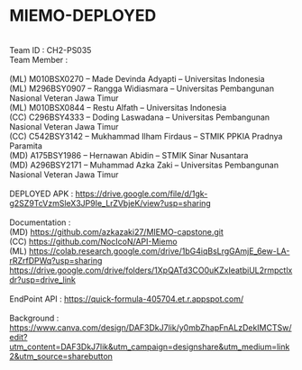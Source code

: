 # MIEMO-DEPLOYED
<br/>Team ID      :  CH2-PS035
<br/>Team Member  :  
<br/>(ML)  M010BSX0270 – Made Devinda Adyapti – Universitas Indonesia
<br/>(ML)  M296BSY0907 – Rangga Widiasmara – Universitas Pembangunan Nasional Veteran Jawa Timur
<br/>(ML)  M010BSX0844 – Restu Alfath – Universitas Indonesia
<br/>(CC)  C296BSY4333 – Doding Laswadana – Universitas Pembangunan Nasional Veteran Jawa Timur
<br/>(CC)  C542BSY3142 – Mukhammad Ilham Firdaus – STMIK PPKIA Pradnya Paramita
<br/>(MD)  A175BSY1986 – Hernawan Abidin – STMIK Sinar Nusantara
<br/>(MD)  A296BSY2171 – Muhammad Azka Zaki – Universitas Pembangunan Nasional Veteran Jawa Timur
<br/>
<br/>  DEPLOYED APK  : https://drive.google.com/file/d/1gk-g2SZ9TcVzmSleX3JP9Ie_LrZVbjeK/view?usp=sharing
<br/>
<br/>Documentation  :
<br/>(MD)  https://github.com/azkazaki27/MIEMO-capstone.git
<br/>(CC)  https://github.com/NocIcoN/API-Miemo
<br/>(ML)  https://colab.research.google.com/drive/1bG4iqBsLrgGAmjE_6ew-LA-rRZrfDPWq?usp=sharing
<br/>      https://drive.google.com/drive/folders/1XpQATd3CO0uKZxIeatbiUL2rmpctlxdr?usp=drive_link
<br/>
<br/> EndPoint API  :   https://quick-formula-405704.et.r.appspot.com/
<br/>
<br/>Background     :
<br/>https://www.canva.com/design/DAF3DkJ7lik/y0mbZhapFnALzDekIMCTSw/edit?utm_content=DAF3DkJ7lik&utm_campaign=designshare&utm_medium=link2&utm_source=sharebutton



